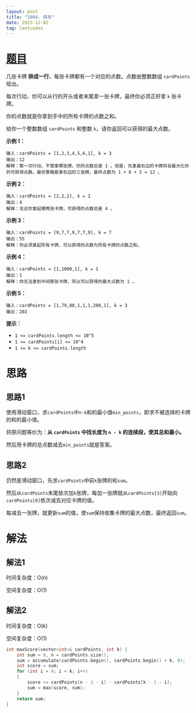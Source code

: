 ```yaml
---
layout: post
title: "1094. 拼车"
date: 2023-12-02
tag: leetcodes
---
```


# [题目](https://leetcode.cn/problems/maximum-points-you-can-obtain-from-cards/) 

几张卡牌 **排成一行**，每张卡牌都有一个对应的点数。点数由整数数组 `cardPoints` 给出。

每次行动，你可以从行的开头或者末尾拿一张卡牌，最终你必须正好拿 `k` 张卡牌。

你的点数就是你拿到手中的所有卡牌的点数之和。

给你一个整数数组 `cardPoints` 和整数 `k`，请你返回可以获得的最大点数。

 

**示例 1：**

```
输入：cardPoints = [1,2,3,4,5,6,1], k = 3
输出：12
解释：第一次行动，不管拿哪张牌，你的点数总是 1 。但是，先拿最右边的卡牌将会最大化你的可获得点数。最优策略是拿右边的三张牌，最终点数为 1 + 6 + 5 = 12 。
```

**示例 2：**

```
输入：cardPoints = [2,2,2], k = 2
输出：4
解释：无论你拿起哪两张卡牌，可获得的点数总是 4 。
```

**示例 3：**

```
输入：cardPoints = [9,7,7,9,7,7,9], k = 7
输出：55
解释：你必须拿起所有卡牌，可以获得的点数为所有卡牌的点数之和。
```

**示例 4：**

```
输入：cardPoints = [1,1000,1], k = 1
输出：1
解释：你无法拿到中间那张卡牌，所以可以获得的最大点数为 1 。 
```

**示例 5：**

```
输入：cardPoints = [1,79,80,1,1,1,200,1], k = 3
输出：202
```

 

**提示：**

- `1 <= cardPoints.length <= 10^5`
- `1 <= cardPoints[i] <= 10^4`
- `1 <= k <= cardPoints.length`



# 思路

## 思路1

使用滑动窗口，求`cardPoints`中`n-k`和的最小值`min_points`，即求不被选择的卡牌的和的最小值。

将原问题等价为：**从 `cardPoints` 中找长度为 `n - k` 的连续段，使其总和最小。** 

然后用卡牌的总点数减去`min_points`就是答案。

## 思路2

仍然是滑动窗口，先求`cardPoints`中前`k`张牌的和`sum`。

然后从`cardPoints`末尾依次加`k`张牌，每加一张牌就从`cardPoints[3]`开始向`cardPoints[0]`依次减去对应卡牌的值。

每减去一张牌，就更新`sum`的值，使`sum`保持收集卡牌的最大点数，最终返回`sum`。



# 解法

## 解法1

时间复杂度：O(n)

空间复杂度：O(1)

## 解法2

时间复杂度：O(k)

空间复杂度：O(1)

```c++
int maxScore(vector<int>& cardPoints, int k) {
    int sum = 0, n = cardPoints.size();
    sum = accumulate(cardPoints.begin(), cardPoints.begin() + k, 0);
    int score = sum;
    for (int i = 0; i < k; i++)
    {
        score += cardPoints[n - 1 - i] - cardPoints[k - 1 - i];
        sum = max(score, sum);
    }
    return sum;
}
```

